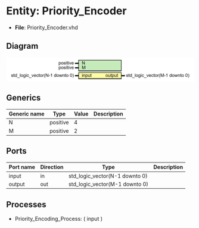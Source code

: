 # Entity: Priority_Encoder 

- **File**: Priority_Encoder.vhd
## Diagram

![image](Priority_Encoder.png)
## Generics

| Generic name | Type     | Value | Description |
| ------------ | -------- | ----- | ----------- |
| N            | positive | 4     |             |
| M            | positive | 2     |             |
## Ports

| Port name | Direction | Type                           | Description |
| --------- | --------- | ------------------------------ | ----------- |
| input     | in        | std_logic_vector(N-1 downto 0) |             |
| output    | out       | std_logic_vector(M-1 downto 0) |             |
## Processes
- Priority_Encoding_Process: ( input )